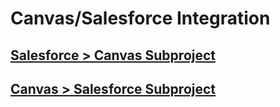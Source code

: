 # Canvas/Salesforce Integration

## [Salesforce > Canvas Subproject](force-app/README.md)

## [Canvas > Salesforce Subproject](lambda/README.md)
